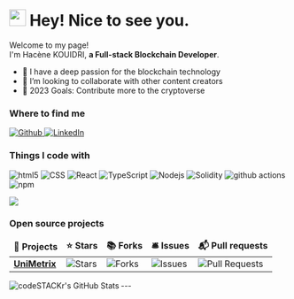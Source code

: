 <h1><img src="https://emojis.slackmojis.com/emojis/images/1531849430/4246/blob-sunglasses.gif?1531849430" width="30"/> Hey! Nice to see you.</h1>

<p>Welcome to my page! </br> I'm Hacène KOUIDRI, <b>a Full-stack Blockchain Developer</b>. </p>

- 🌱 I have a deep passion for the blockchain technology  
- 👯 I’m looking to collaborate with other content creators
- 🥅 2023 Goals: Contribute more to the cryptoverse

<h3>Where to find me</h3>
<p>
  <a href="https://github.com//HaceneKouidri" target="_blank">
    <img alt="Github" src="https://img.shields.io/badge/GitHub-%2312100E.svg?&style=for-the-badge&logo=Github&logoColor=white" />
  </a>
  <a href="https://www.linkedin.com/in/hac%C3%A8ne-kouidri/" target="_blank">
    <img alt="LinkedIn" src="https://img.shields.io/badge/linkedin-%230077B5.svg?&style=for-the-badge&logo=linkedin&logoColor=white" />
  </a> 
</p>

<h3>Things I code with</h3>
<p>
  <img alt="html5" src="https://img.shields.io/badge/-HTML5-E34F26?style=flat-square&logo=html5&logoColor=white" />

  <img alt="CSS" src="https://img.shields.io/badge/CSS3-1572B6?style=flat-square&logo=css3&logoColor=white" />
  <img alt="React" src="https://img.shields.io/badge/-React-45b8d8?style=flat-square&logo=react&logoColor=white" />
  <img alt="TypeScript" src="https://img.shields.io/badge/TypeScript-007ACC?style=for-the-badge&logo=typescript&logoColor=white" />
  <img alt="Nodejs" src="https://img.shields.io/badge/-Nodejs-43853d?style=flat-square&logo=Node.js&logoColor=white" />
  <img alt="Solidity" src="https://img.shields.io/badge/Solidity-e6e6e6?style=flat-square&logo=solidity&logoColor=white" /> 
  <img alt="github actions" src="https://img.shields.io/badge/-Github_Actions-2088FF?style=flat-square&logo=github-actions&logoColor=white" />
  <img alt="npm" src="https://img.shields.io/badge/-NPM-CB3837?style=flat-square&logo=npm&logoColor=white" /> 
</p>

<div>
    <img  src="https://github-readme-stats.vercel.app/api/top-langs/?username=leidanwqq1&layout=compact" />
</div>

<h3>Open source projects</h3>
<table>
  <thead align="center">
    <tr border: none;>
      <td><b>🎁 Projects</b></td>
      <td><b>⭐ Stars</b></td>
      <td><b>📚 Forks</b></td>
      <td><b>🛎 Issues</b></td>
      <td><b>📬 Pull requests</b></td>
    </tr>
  </thead>
  <tbody>
    <tr>
      <td><a href="https://github.com/unimetrix/unimetrix.github.io"><b>UniMetrix</b></a></td>
      <td><img alt="Stars" src="https://img.shields.io/github/stars/unimetrix/unimetrix.github.io?style=flat-square&labelColor=343b41"/></td>
      <td><img alt="Forks" src="https://img.shields.io/github/forks/unimetrix/unimetrix.github.io?style=flat-square&labelColor=343b41"/></td>
      <td><img alt="Issues" src="https://img.shields.io/github/issues/unimetrix/unimetrix.github.io?style=flat-square&labelColor=343b41"/></td>
      <td><img alt="Pull Requests" src="https://img.shields.io/github/issues-pr/lunimetrix/unimetrix.github.io?style=flat-square&labelColor=343b41"/></td>
    </tr>
  </tbody>
</table>
---

<img align="left" alt="codeSTACKr's GitHub Stats" src="https://github-readme-stats.vercel.app/api?username=HaceneKouidri&count_private=true&show_icons=true&hide_border=true&theme=radical" />

